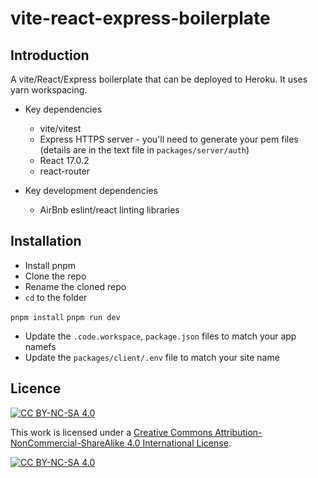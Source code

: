# vite-react-express-boilerplate

## Introduction

A vite/React/Express boilerplate that can be deployed to Heroku. It uses yarn workspacing.

- Key dependencies

	- vite/vitest
	- Express HTTPS server - you'll need to generate your pem files (details are in the text file in `packages/server/auth`)
	- React 17.0.2
	- react-router

- Key development dependencies
	- AirBnb eslint/react linting libraries

## Installation

- Install pnpm
- Clone the repo
- Rename the cloned repo
- `cd` to the folder

`pnpm install`
`pnpm run dev`

- Update the `.code.workspace`, `package.json` files to match your app namefs
- Update the `packages/client/.env` file to match your site name

## Licence

[![CC BY-NC-SA 4.0][cc-by-nc-sa-shield]][cc-by-nc-sa]

This work is licensed under a
[Creative Commons Attribution-NonCommercial-ShareAlike 4.0 International License][cc-by-nc-sa].

[![CC BY-NC-SA 4.0][cc-by-nc-sa-image]][cc-by-nc-sa]

[cc-by-nc-sa]: http://creativecommons.org/licenses/by-nc-sa/4.0/
[cc-by-nc-sa-image]: https://licensebuttons.net/l/by-nc-sa/4.0/88x31.png
[cc-by-nc-sa-shield]: https://img.shields.io/badge/License-CC%20BY--NC--SA%204.0-lightgrey.svg